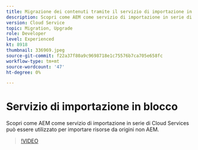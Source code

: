```yaml
---
title: Migrazione dei contenuti tramite il servizio di importazione in blocco
description: Scopri come AEM come servizio di importazione in serie di Cloud Services può essere utilizzato per importare risorse da origini non AEM.
version: Cloud Service
topic: Migration, Upgrade
role: Developer
level: Experienced
kt: 8918
thumbnail: 336969.jpeg
source-git-commit: f22a37f80a9c9698718e1c75576b7ca705e658fc
workflow-type: tm+mt
source-wordcount: '47'
ht-degree: 0%

---
```



# Servizio di importazione in blocco

Scopri come AEM come servizio di importazione in serie di Cloud Services può essere utilizzato per importare risorse da origini non AEM.

>[!VIDEO](https://video.tv.adobe.com/v/336969/?quality=12&learn=on)
